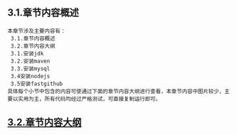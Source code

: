 
## 3.1.章节内容概述
    本章节涉及主要内容有：
     3.1.章节内容概述
     3.2.章节内容大纲
     3.1.安装jdk
     3.2.安装maven
     3.3.安装mysql
     3.4安装nodejs
     3.5安装fastgithub
	具体每个小节中包含的内容可使通过下面的章节内容大纲进行查看，本章节内容中图片较少，主要以实用为主，所有代码均经过严格测试，可直接复制运行即可。

## <a href="/enhance/markmap/environment/centos/centos7/chapter/centos7-outline5-chapter3.html" target="_blank">3.2.章节内容大纲</a>

<Markmap localtion="/enhance/markmap/environment/centos/centos7/chapter/centos7-outline5-chapter3.html"/>

